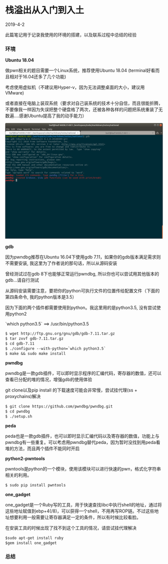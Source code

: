 # 栈溢出从入门到入土

2019-4-2

此篇笔记用于记录我使用的环境的搭建，以及联系过程中总结的经验



### 环境

**Ubuntu 18.04**

做pwn相关的题目需要一个Linux系统，推荐使用Ubuntu 18.04 (terminal好看而且相对于16.04还多了几个功能)

考虑使用虚拟机（不建议用Hyper-v，因为无法调整桌面的大小，建议用VMware)

或者直接在电脑上装双系统（要求对自己装系统的技术十分自信，而且很能折腾，不要像我一样因为失误把整个硬盘格了两次，还被各种各样的问题把系统重装了无数遍....感谢Ubuntu提高了我的动手能力）


![配置完成](imgs/terminal.png)

**gdb**


因为pwndbg推荐在Ubuntu 16.04下使用gdb 7.11，如果你的gdb版本满足需求则不需要安装, 我这里为了作者说的那句话，所以从源码安装

曾经测试过在gdb 8下也能够正常运行pwndbg, 所以你也可以尝试用其他版本的gdb...请自行测试

从源码安装需要注意，要把你的python可执行文件的位置传给配置文件（下面的第四条命令, 我的python版本是3.5）

因为下面的两个插件都需要使用到python。我这里用的是python3.5, 没有尝试使用python2

\`which python3.5\` ==> /usr/bin/python3.5

```
$ wget http://ftp.gnu.org/gnu/gdb/gdb-7.11.tar.gz
$ tar zxvf gdb-7.11.tar.gz
$ cd gdb-7.11
$ ./configure --with-python=`which python3.5`
$ make && sudo make install
```



**pwndbg**

pwndbg是一款gdb插件，可以即时显示程序的汇编代码，寄存器的数值，还可以查看已分配的堆的情况，增强gdb的使用体验

git clone以及pip install 的下载速度可能会非常慢，尝试挂代理(ss + proxychains)解决

```
$ git clone https://github.com/pwndbg/pwndbg.git
$ cd pwndbg
$ ./setup.sh
```



**peda**

peda也是一款gdb插件，也可以即时显示汇编代码以及寄存器的数值，功能上与pwndbg有一些重复。可以考虑用pwndbg替代peda，因为暂时没找到用peda看堆的方法，而且两个插件不能同时开启



**python2-pwntools**

pwntools是python的一个模块，使用该模块可以进行快速的pwn，格式化字符串相关的利用。

```
$ sudo pip install pwntools
```



**one_gadget**

one_gadget是一个Ruby写的工具，用于快速查找libc中执行shell的地址，通过将这些地址赋值到ebp+4(/8)，可以获得一个shell，不用再写ROP链。不过这些地址想要利用一般需要让寄存器满足一定的条件，所以有时候比较看脸。



在安装工具的时候出现了找不到这个工具的情况，请尝试挂代理解决

```
$sudo apt-get install ruby
$gem install one_gadget
```



### 总结



